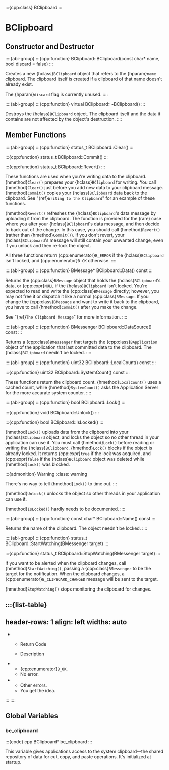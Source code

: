 :::{cpp:class} BClipboard
:::

# BClipboard

## Constructor and Destructor

::::{abi-group}
:::{cpp:function} BClipboard::BClipboard(const char* name, bool discard = false)
:::

Creates a new {hclass}`BClipboard` object that refers to the {hparam}`name`
clipboard. The clipboard itself is created if a clipboard of that name
doesn't already exist.

The {hparam}`discard` flag is currently unused.
::::

::::{abi-group}
:::{cpp:function} virtual BClipboard::~BClipboard()
:::

Destroys the {hclass}`BClipboard` object. The clipboard itself and the data
it contains are not affected by the object's destruction.
::::

## Member Functions

::::{abi-group}
:::{cpp:function} status_t BClipboard::Clear()
:::

:::{cpp:function} status_t BClipboard::Commit()
:::

:::{cpp:function} status_t BClipboard::Revert()
:::

These functions are used when you're writing data to the clipboard.
{hmethod}`Clear()` prepares your {hclass}`BClipboard` for writing. You call
{hmethod}`Clear()` just before you add new data to your clipboard message.
{hmethod}`Commit()` copies your {hclass}`BClipboard` data back to the
clipboard. See "{ref}`Writing to the Clipboard`" for an example of these
functions.

{hmethod}`Revert()` refreshes the {hclass}`BClipboard`'s data message by
uploading it from the clipboard. The function is provided for the (rare)
case where you alter your {hclass}`BClipboard`'s data message, and then
decide to back out of the change. In this case, you should call
{hmethod}`Revert()` (rather than {hmethod}`Commit()`). If you don't revert,
your {hclass}`BClipboard`'s message will still contain your unwanted
change, even if you unlock and then re-lock the object.

All three functions return {cpp:enumerator}`B_ERROR` if the
{hclass}`BClipboard` isn't locked, and {cpp:enumerator}`B_OK` otherwise.
::::

::::{abi-group}
:::{cpp:function} BMessage* BClipboard::Data() const
:::

Returns the {cpp:class}`BMessage` object that holds the
{hclass}`BClipboard`'s data, or {cpp:expr}`NULL` if the
{hclass}`BClipboard` isn't locked. You're expected to read and write the
{cpp:class}`BMessage` directly; however, you may not free it or dispatch it
like a normal {cpp:class}`BMessage`. If you change the
{cpp:class}`BMessage` and want to write it back to the clipboard, you have
to call {hmethod}`Commit()` after you make the change.

See "{ref}`The Clipboard Message`" for more information.
::::

::::{abi-group}
:::{cpp:function} BMessenger BClipboard::DataSource() const
:::

Returns a {cpp:class}`BMessenger` that targets the
{cpp:class}`BApplication` object of the application that last committed
data to the clipboard. The {hclass}`BClipboard` needn't be locked.
::::

::::{abi-group}
:::{cpp:function} uint32 BClipboard::LocalCount() const
:::

:::{cpp:function} uint32 BClipboard::SystemCount() const
:::

These functions return the clipboard count. {hmethod}`LocalCount()` uses a
cached count, while {hmethod}`SystemCount()` asks the Application Server
for the more accurate system counter.
::::

::::{abi-group}
:::{cpp:function} bool BClipboard::Lock()
:::

:::{cpp:function} void BClipboard::Unlock()
:::

:::{cpp:function} bool BClipboard::IsLocked()
:::

{hmethod}`Lock()` uploads data from the clipboard into your
{hclass}`BClipboard` object, and locks the object so no other thread in
your application can use it. You must call {hmethod}`Lock()` before reading
or writing the {hclass}`BClipboard`. {hmethod}`Lock()` blocks if the object
is already locked. It returns {cpp:expr}`true` if the lock was acquired,
and {cpp:expr}`false` if the {hclass}`BClipboard` object was deleted while
{hmethod}`Lock()` was blocked.

:::{admonition} Warning
:class: warning






There's no way to tell {hmethod}`Lock()` to time out.
:::

{hmethod}`Unlock()` unlocks the object so other threads in your application
can use it.

{hmethod}`IsLocked()` hardly needs to be documented.
::::

::::{abi-group}
:::{cpp:function} const char* BClipboard::Name() const
:::

Returns the name of the clipboard. The object needn't be locked.
::::

::::{abi-group}
:::{cpp:function} status_t BClipboard::StartWatching(BMessenger target)
:::

:::{cpp:function} status_t BClipboard::StopWatching(BMessenger target)
:::

If you want to be alerted when the clipboard changes, call
{hmethod}`StartWatching()`, passing a {cpp:class}`BMessenger` to be the
target for the notification. When the clipboard changes, a
{cpp:enumerator}`B_CLIPBOARD_CHANGED` message will be sent to the target.

{hmethod}`StopWatching()` stops monitoring the clipboard for changes.

:::{list-table}
---
header-rows: 1
align: left
widths: auto
---
-
	- Return Code

	- Description

-
	- {cpp:enumerator}`B_OK`.
	- No error.
-
	- Other errors.
	- You get the idea.

:::
::::

## Global Variables

### be_clipboard

:::{code} cpp
BClipboard* be_clipboard
:::

This variable gives applications access to the system clipboard—the shared
repository of data for cut, copy, and paste operations. It's initialized at
startup.

